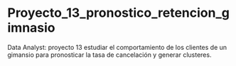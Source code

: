 # Proyecto_13_pronostico_retencion_gimnasio
 Data Analyst: proyecto 13 estudiar el comportamiento de los clientes de un gimansio para pronosticar la tasa de cancelación y generar clusteres.
